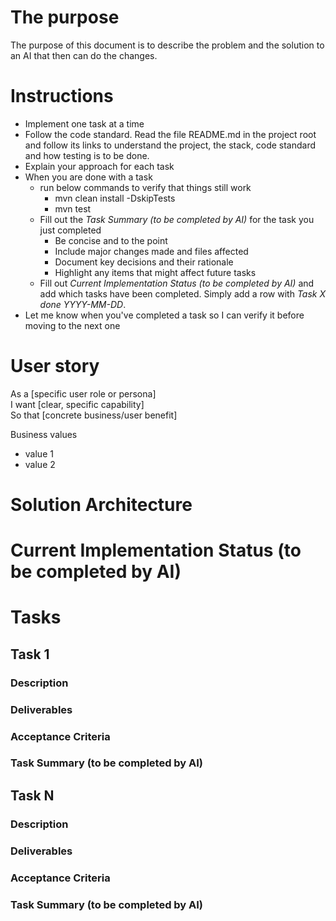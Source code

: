 # The purpose

The purpose of this document is to describe the problem and the solution to an AI that then can do the changes. 

# Instructions

* Implement one task at a time
* Follow the code standard. Read the file README.md in the project root and follow its links to understand the project, the stack, code standard and how testing is to be done.
* Explain your approach for each task
* When you are done with a task
  * run below commands to verify that things still work
    * mvn clean install \-DskipTests
    * mvn test
  * Fill out the *Task Summary (to be completed by AI)* for the task you just completed
    * Be concise and to the point
    * Include major changes made and files affected
    * Document key decisions and their rationale
    * Highlight any items that might affect future tasks
  * Fill out *Current Implementation Status (to be completed by AI)* and add which tasks have been completed. Simply add a row with *Task X done YYYY-MM-DD*.
* Let me know when you've completed a task so I can verify it before moving to the next one

# User story

As a \[specific user role or persona\]  
I want \[clear, specific capability\]  
So that \[concrete business/user benefit\]

Business values

* value 1  
* value 2

# Solution Architecture

# Current Implementation Status (to be completed by AI)

# Tasks

## Task 1

### Description

### Deliverables

### Acceptance Criteria

### Task Summary (to be completed by AI)

## Task N

### Description

### Deliverables

### Acceptance Criteria

### Task Summary (to be completed by AI)